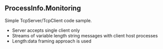 ## ProcessInfo.Monitoring

Simple TcpServer/TcpClient code sample.

+ Server accepts single client only
+ Streams of variable length string messages with client host processes
+ Length:data framing approach is used
